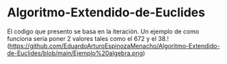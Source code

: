 # Algoritmo-Extendido-de-Euclides
El codigo que presento se basa en la iteración.
Un ejemplo de como funciona seria poner 2 valores tales como el 672 y el 38.!(https://github.com/EduardoArturoEspinozaMenacho/Algoritmo-Extendido-de-Euclides/blob/main/Ejemplo%20algebra.png)
